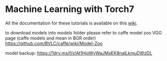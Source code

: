 Machine Learning with Torch7
============================

All the documentation for these tutorials is available on
this [wiki](https://web.archive.org/web/20150223034332/http://code.cogbits.com/wiki/doku.php).

to download models into models folder please refer to caffe model zoo VGG page (caffe models and mean in BGR order)
https://github.com/BVLC/caffe/wiki/Model-Zoo

model backup: https://1drv.ms/f/s!At1HjoWyWaJMxEK8nalLkmuDWzDL
